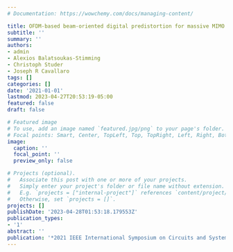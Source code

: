 ```yaml
---
# Documentation: https://wowchemy.com/docs/managing-content/

title: OFDM-based beam-oriented digital predistortion for massive MIMO
subtitle: ''
summary: ''
authors:
- admin
- Alexios Balatsoukas-Stimming
- Christoph Studer
- Joseph R Cavallaro
tags: []
categories: []
date: '2021-01-01'
lastmod: 2023-04-27T20:53:19-05:00
featured: false
draft: false

# Featured image
# To use, add an image named `featured.jpg/png` to your page's folder.
# Focal points: Smart, Center, TopLeft, Top, TopRight, Left, Right, BottomLeft, Bottom, BottomRight.
image:
  caption: ''
  focal_point: ''
  preview_only: false

# Projects (optional).
#   Associate this post with one or more of your projects.
#   Simply enter your project's folder or file name without extension.
#   E.g. `projects = ["internal-project"]` references `content/project/deep-learning/index.md`.
#   Otherwise, set `projects = []`.
projects: []
publishDate: '2023-04-28T01:53:18.179553Z'
publication_types:
- '1'
abstract: ''
publication: '*2021 IEEE International Symposium on Circuits and Systems (ISCAS)*'
---
```

